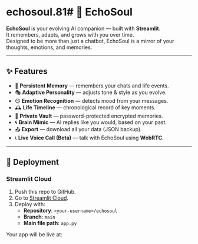 # echosoul.81# 💠 EchoSoul

**EchoSoul** is your evolving AI companion — built with **Streamlit**.  
It remembers, adapts, and grows with you over time.  
Designed to be more than just a chatbot, EchoSoul is a mirror of your thoughts, emotions, and memories.  

---

## ✨ Features

- 🧠 **Persistent Memory** — remembers your chats and life events.  
- 🎭 **Adaptive Personality** — adjusts tone & style as you evolve.  
- 😊 **Emotion Recognition** — detects mood from your messages.  
- 🕰 **Life Timeline** — chronological record of key moments.  
- 🔐 **Private Vault** — password-protected encrypted memories.  
- 🌀 **Brain Mimic** — AI replies like you would, based on your past.  
- 📤 **Export** — download all your data (JSON backup).  
- 📞 **Live Voice Call (Beta)** — talk with EchoSoul using **WebRTC**.  

---

## 🚀 Deployment

### Streamlit Cloud
1. Push this repo to GitHub.  
2. Go to [Streamlit Cloud](https://share.streamlit.io/).  
3. Deploy with:  
   - **Repository**: `<your-username>/echosoul`  
   - **Branch**: `main`  
   - **Main file path**: `app.py`  

Your app will be live at:
